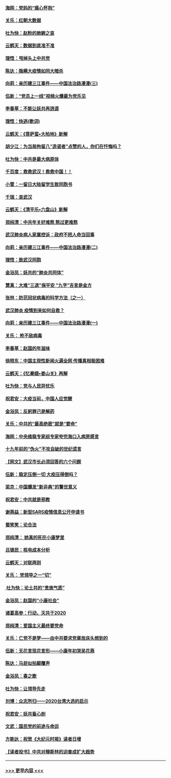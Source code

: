 #### [海网：党妈的“瘟心怀抱”](../pages/nsc993/n11840740.md?t=02040002) 
#### [关乐：红朝大数据](../pages/nsc993/n11840675.md?t=02040002) 
#### [吐为快：赵粉的肺腑之哀](../pages/nsc993/n11840618.md?t=02040002) 
#### [云鹤天：数据到底准不准](../pages/nsc993/n11840325.md?t=02040002) 
#### [理悟：甩掉头上中共党](../pages/nsc993/n11838826.md?t=02040002) 
#### [陈达：隐瞒大疫情如同大暗杀](../pages/nsc993/n11838771.md?t=02040002) 
#### [向莉：亲历建三江事件——中国法治路漫漫(三)](../pages/nsc993/n11831825.md?t=02040002) 
#### [伍新：“党员上一线”视频火爆最为党乐见](../pages/nsc993/n11838200.md?t=02040002) 
#### [李春草：不能让妖共再逍遥](../pages/nsc993/n11838102.md?t=02040002) 
#### [理悟：快逃(歌词)](../pages/nsc993/n11838083.md?t=02040002) 
#### [云鹤天：《菩萨蛮▪大柏地》新解](../pages/nsc993/n11838059.md?t=02040002) 
#### [胡少江：为当局拘留八“造谣者”点赞的人，你们在忏悔吗？](../pages/nsc993/n11836801.md?t=02040002) 
#### [吐为快：中共是最大病原体](../pages/nsc993/n11836748.md?t=02040002) 
#### [千百度：救救武汉！救救中国！！](../pages/nsc993/n11836145.md?t=02040002) 
#### [小雪：一留日大陆留学生致同胞书](../pages/nsc993/n11834624.md?t=02040002) 
#### [千瑞：哀武汉](../pages/nsc993/n11833647.md?t=02040002) 
#### [云鹤天：《清平乐▪六盘山》新解](../pages/nsc993/n11833611.md?t=02040002) 
#### [郑纯清：中共年关好难熬 熬过更难熬](../pages/nsc993/n11833489.md?t=02040002) 
#### [武汉肺炎病人家属控诉：政府不把人命当回事](../pages/nsc993/n11833205.md?t=02040002) 
#### [向莉：亲历建三江事件——中国法治路漫漫(二)](../pages/nsc993/n11829102.md?t=02040002) 
#### [理悟：致武汉同胞](../pages/nsc993/n11831522.md?t=02040002) 
#### [金浴凤：妖共的“肺炎共同体”](../pages/nsc993/n11829448.md?t=02040002) 
#### [慧真：大难“三退”保平安 “九字”吉言是金方](../pages/nsc993/n11829501.md?t=02040002) 
#### [张林：防范冠状病毒的科学方法（之一）](../pages/nsc993/n11828618.md?t=02040002) 
#### [武汉肺炎 疫情到来如何自救？](../pages/nsc993/n11827632.md?t=02040002) 
#### [向莉：亲历建三江事件——中国法治路漫漫(一)](../pages/nsc993/n11827190.md?t=02040002) 
#### [关乐： 枪不敌病毒](../pages/nsc993/n11826746.md?t=02040002) 
#### [李春草：赵国的年滋味](../pages/nsc993/n11826321.md?t=02040002) 
#### [徐晓东：中国主观性新闻火遍全网 传播真相极困难](../pages/nsc993/n11826508.md?t=02040002) 
#### [云鹤天：《忆秦娥▪娄山关》再解](../pages/nsc993/n11824682.md?t=02040002) 
#### [吐为快：党与人民异忧乐](../pages/nsc993/n11824660.md?t=02040002) 
#### [祝君安：大疫当前，中国人应觉醒](../pages/nsc993/n11821946.md?t=02040002) 
#### [金浴凤：反躬罪己是解药](../pages/nsc993/n11820280.md?t=02040002) 
#### [关乐：中共的“最高绝密”就是“要命”](../pages/nsc993/n11816946.md?t=02040002) 
#### [海网：中央维稳专家组专家夸完海口入病房感言](../pages/nsc993/n11815138.md?t=02040002) 
#### [十九年前的“伪火”不攻自破的世纪谎言](../pages/nsc993/n11813238.md?t=02040002) 
#### [【网文】武汉市长必须回答的六个问题](../pages/nsc993/n11813848.md?t=02040002) 
#### [伍新：稳定压倒一切 大疫压得倒吗？](../pages/nsc993/n11812634.md?t=02040002) 
#### [梁京：中国爆发“新非典”的警世意义](../pages/nsc993/n11812554.md?t=02040002) 
#### [祝君安：中共就是邪教](../pages/nsc993/n11812431.md?t=02040002) 
#### [谢燕益：新型SARS疫情信息公开申请书](../pages/nsc993/n11808840.md?t=02040002) 
#### [蜀笑笑：论合法](../pages/nsc993/n11808064.md?t=02040002) 
#### [郑纯清： 她真的死在小康梦里](../pages/nsc993/n11806623.md?t=02040002) 
#### [吕锡民：核电成本分析](../pages/nsc993/n11806284.md?t=02040002) 
#### [云鹤天：对联两则](../pages/nsc993/n11805957.md?t=02040002) 
#### [关乐： 党领导之一“切”](../pages/nsc993/n11804505.md?t=02040002) 
#### [ 吐为快：论土共的“贵族气质”](../pages/nsc993/n11804490.md?t=02040002) 
#### [金浴凤：赵国的“小康社会”](../pages/nsc993/n11804452.md?t=02040002) 
#### [诸葛高参：行动，灭共于2020](../pages/nsc993/n11804120.md?t=02040002) 
#### [郑纯清：爱国主义最终要党命](../pages/nsc993/n11802197.md?t=02040002) 
#### [关乐：亡党不是梦——由中共要求党章放床头想到的](../pages/nsc993/n11802156.md?t=02040002) 
#### [伍新：无花言现花言形——小康年初哭吴花燕](../pages/nsc993/n11800044.md?t=02040002) 
#### [陈达：马屁似拍颠覆声](../pages/nsc993/n11800010.md?t=02040002) 
#### [金浴凤：春之歌](../pages/nsc993/n11797687.md?t=02040002) 
#### [吐为快：让领导先走](../pages/nsc993/n11797512.md?t=02040002) 
#### [刘博：众志所归——2020台湾大选的启示](../pages/nsc993/n11796878.md?t=02040002) 
#### [祝君安：妖共畜心剖](../pages/nsc993/n11794273.md?t=02040002) 
#### [文武：国民党的前途与命运](../pages/nsc993/n11794198.md?t=02040002) 
#### [方能达：祝贺《大纪元时报》读者日增](../pages/nsc993/n11793807.md?t=02040002) 
#### [【读者投书】中共对穆斯林的迫害成扩大趋势](../pages/nsc993/n11791371.md?t=02040002) 

----
#### [ >>> 更早内容 <<< ](../indexes/nsc993-earlier.md)
